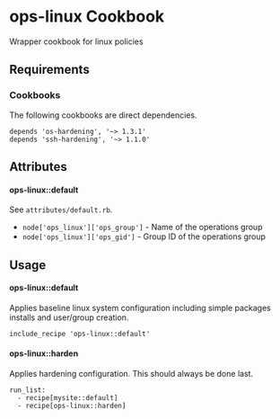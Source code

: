 ops-linux Cookbook
==================
Wrapper cookbook for linux policies

Requirements
------------
### Cookbooks
The following cookbooks are direct dependencies.

```
depends 'os-hardening', '~> 1.3.1'
depends 'ssh-hardening', '~> 1.1.0'
```

Attributes
----------
#### ops-linux::default
See `attributes/default.rb`.

- `node['ops_linux']['ops_group']` - Name of the operations group
- `node['ops_linux']['ops_gid']` - Group ID of the operations group

Usage
-----
#### ops-linux::default

Applies baseline linux system configuration including simple packages installs and user/group creation.

```
include_recipe 'ops-linux::default'
```

#### ops-linux::harden

Applies hardening configuration. This should always be done last.

```
run_list:
  - recipe[mysite::default]
  - recipe[ops-linux::harden]
```
